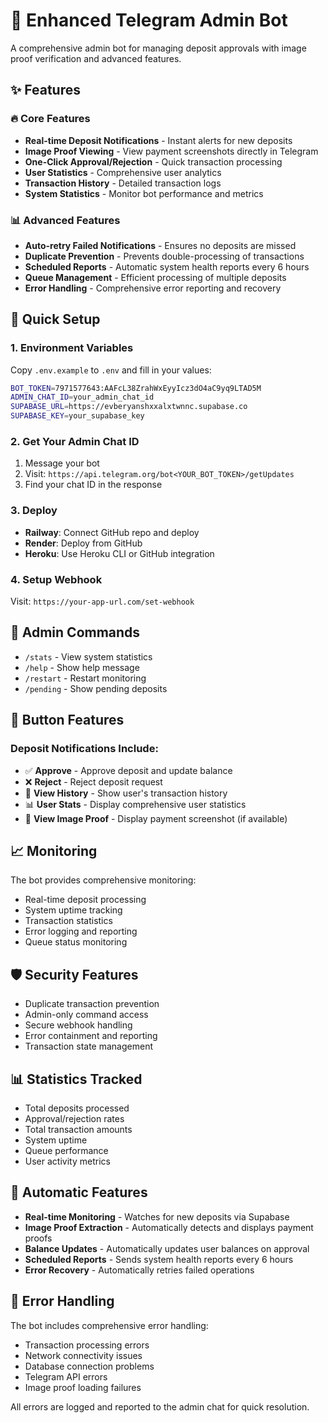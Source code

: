 # 🤖 Enhanced Telegram Admin Bot

A comprehensive admin bot for managing deposit approvals with image proof verification and advanced features.

## ✨ Features

### 🔥 Core Features
- **Real-time Deposit Notifications** - Instant alerts for new deposits
- **Image Proof Viewing** - View payment screenshots directly in Telegram
- **One-Click Approval/Rejection** - Quick transaction processing
- **User Statistics** - Comprehensive user analytics
- **Transaction History** - Detailed transaction logs
- **System Statistics** - Monitor bot performance and metrics

### 📊 Advanced Features
- **Auto-retry Failed Notifications** - Ensures no deposits are missed
- **Duplicate Prevention** - Prevents double-processing of transactions
- **Scheduled Reports** - Automatic system health reports every 6 hours
- **Queue Management** - Efficient processing of multiple deposits
- **Error Handling** - Comprehensive error reporting and recovery

## 🚀 Quick Setup

### 1. Environment Variables
Copy `.env.example` to `.env` and fill in your values:

```bash
BOT_TOKEN=7971577643:AAFcL38ZrahWxEyyIcz3dO4aC9yq9LTAD5M
ADMIN_CHAT_ID=your_admin_chat_id
SUPABASE_URL=https://evberyanshxxalxtwnnc.supabase.co
SUPABASE_KEY=your_supabase_key
```

### 2. Get Your Admin Chat ID
1. Message your bot
2. Visit: `https://api.telegram.org/bot<YOUR_BOT_TOKEN>/getUpdates`
3. Find your chat ID in the response

### 3. Deploy
- **Railway**: Connect GitHub repo and deploy
- **Render**: Deploy from GitHub
- **Heroku**: Use Heroku CLI or GitHub integration

### 4. Setup Webhook
Visit: `https://your-app-url.com/set-webhook`

## 📱 Admin Commands

- `/stats` - View system statistics
- `/help` - Show help message
- `/restart` - Restart monitoring
- `/pending` - Show pending deposits

## 🔧 Button Features

### Deposit Notifications Include:
- ✅ **Approve** - Approve deposit and update balance
- ❌ **Reject** - Reject deposit request
- 📝 **View History** - Show user's transaction history
- 📊 **User Stats** - Display comprehensive user statistics
- 📸 **View Image Proof** - Display payment screenshot (if available)

## 📈 Monitoring

The bot provides comprehensive monitoring:
- Real-time deposit processing
- System uptime tracking
- Transaction statistics
- Error logging and reporting
- Queue status monitoring

## 🛡️ Security Features

- Duplicate transaction prevention
- Admin-only command access
- Secure webhook handling
- Error containment and reporting
- Transaction state management

## 📊 Statistics Tracked

- Total deposits processed
- Approval/rejection rates
- Total transaction amounts
- System uptime
- Queue performance
- User activity metrics

## 🔄 Automatic Features

- **Real-time Monitoring** - Watches for new deposits via Supabase
- **Image Proof Extraction** - Automatically detects and displays payment proofs
- **Balance Updates** - Automatically updates user balances on approval
- **Scheduled Reports** - Sends system health reports every 6 hours
- **Error Recovery** - Automatically retries failed operations

## 🚨 Error Handling

The bot includes comprehensive error handling:
- Transaction processing errors
- Network connectivity issues
- Database connection problems
- Telegram API errors
- Image proof loading failures

All errors are logged and reported to the admin chat for quick resolution.